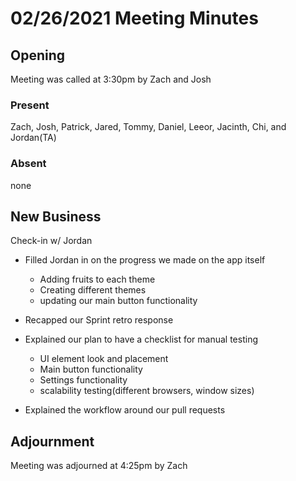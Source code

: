 # 02/26/2021 Meeting Minutes

## Opening

Meeting was called at 3:30pm by Zach and Josh

### Present

Zach, Josh, Patrick, Jared, Tommy, Daniel, Leeor, Jacinth, Chi, and Jordan(TA)
### Absent

none

## New Business

Check-in w/ Jordan
- Filled Jordan in on the progress we made on the app itself

  - Adding fruits to each theme
  - Creating different themes
  - updating our main button functionality

- Recapped our Sprint retro response

- Explained our plan to have a checklist for manual testing
  - UI element look and placement
  - Main button functionality
  - Settings functionality
  - scalability testing(different browsers, window sizes)
  
- Explained the workflow around our pull requests


## Adjournment

Meeting was adjourned at 4:25pm by Zach
